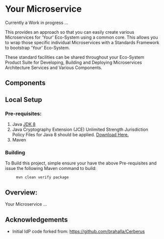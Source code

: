 # Your Microservice
Currently a Work in progress ...

This provides an approach so that you can easily create various Microservices 
for 'Your' Eco-System using a common core. 
This allows you to wrap those specific individual Microservices 
with a Standards Framework to bootstrap 'Your' Eco-System.  

These standard facilities can be shared 
throughout your Eco-System Product Suite for Developing, Building and Deploying 
Microservices Architecture Services and Various Components.

## Components


## Local Setup

### Pre-requisites:

1. Java [JDK 8](http://www.oracle.com/technetwork/java/javase/downloads/jdk8-downloads-2133151.html)
2. Java Cryptography Extension (JCE) Unlimited Strength Jurisdiction Policy Files for Java 8 should be
applied.  [Download Here.](http://www.oracle.com/technetwork/java/javase/downloads/jce8-download-2133166.html)
3. Maven 

### Building
To Build this project, simple ensure your have the above Pre-requisites and
 issue the following Maven command to build:
   ```
        mvn clean verify package
   ```  

## Overview:
Your Microservice ...

## Acknowledgements
* Initial IdP code forked from: https://github.com/brahalla/Cerberus


